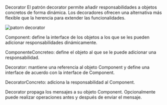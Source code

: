 Decorator
El patrón decorator permite añadir responsabilidades a objetos concretos de forma dinámica. 
Los decoradores ofrecen una alternativa más flexible que la herencia para extender las funcionalidades.

![patorn decorator](https://user-images.githubusercontent.com/42417223/52320159-bed7e380-299b-11e9-86d1-4c174d79ee35.jpg)

Component: define la interface de los objetos a los
que se les pueden adicionar responsabilidades dinámicamente.

ComponenteConcreteo: define el objeto al que se le puede adicionar una
responsabilidad.

Decorator: mantiene una referencia al objeto Component y define una
interface de acuerdo con la interface de Component.

DecoratorConcreto: adiciona la responsabilidad al Component.



Decorator propaga los mensajes a su objeto Component. Opcionalmente puede
realizar operaciones antes y después de enviar el mensaje.
